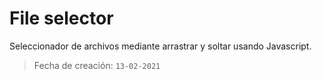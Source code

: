 # File selector
Seleccionador de archivos mediante arrastrar y soltar usando Javascript.
> Fecha de creación: `13-02-2021`


